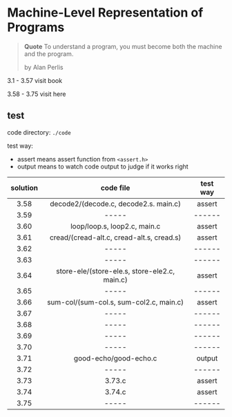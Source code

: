# Machine-Level Representation of Programs

> **Quote**
> To understand a program, you must become both the machine and the program.
> 
> by Alan Perlis 

3.1 - 3.57 visit book

3.58 - 3.75 visit here

## test

code directory: `./code`

test way:

- assert means assert function from `<assert.h>`
- output means to watch code output to judge if it works right

|solution|code file|test way|
|:------:|:-------:|:------:|
|3.58|decode2/(decode.c, decode2.s. main.c)|assert|
|3.59|-----|------|
|3.60|loop/loop.s, loop2.c, main.c|assert|
|3.61|cread/(cread-alt.c, cread-alt.s, cread.s)|assert|
|3.62|-----|------|
|3.63|-----|------|
|3.64|store-ele/(store-ele.s, store-ele2.c, main.c)|assert|
|3.65|-----|------|
|3.66|sum-col/(sum-col.s, sum-col2.c, main.c)|assert|
|3.67|-----|------|
|3.68|-----|------|
|3.69|-----|------|
|3.70|-----|------|
|3.71|good-echo/good-echo.c|output|
|3.72|-----|------|
|3.73|3.73.c|assert|
|3.74|3.74.c|assert|
|3.75|-----|------|
